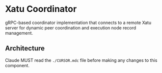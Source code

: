 # Xatu Coordinator

gRPC-based coordinator implementation that connects to a remote Xatu server for dynamic peer coordination and execution node record management.

## Architecture  
Claude MUST read the `./CURSOR.mdc` file before making any changes to this component.